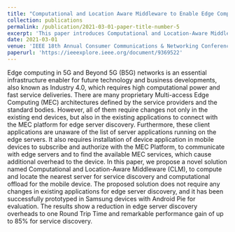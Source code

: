 ```yaml
---
title: "Computational and Location Aware Middleware to Enable Edge Computing in Mobile Devices"
collection: publications
permalink: /publication/2021-03-01-paper-title-number-5
excerpt: 'This paper introduces Computational and Location-Aware Middleware (CLM), a solution for seamless edge server discovery and computational offloading in 5G and B5G networks. CLM eliminates the need for application changes, reducing discovery overhead and significantly improving performance, as demonstrated on prototyped devices.'
date: 2021-03-01
venue: 'IEEE 18th Annual Consumer Communications & Networking Conference (CCNC), Las Vegas, NV, USA'
paperurl: 'https://ieeexplore.ieee.org/document/9369522'
---
```


Edge computing in 5G and Beyond 5G (B5G) networks is an essential infrastructure enabler for future technology and business developments, also known as Industry 4.0, which requires high computational power and fast service deliveries. There are many proprietary Multi-access Edge Computing (MEC) architectures defined by the service providers and the standard bodies. However, all of them require changes not only in the existing end devices, but also in the existing applications to connect with the MEC platform for edge server discovery. Furthermore, these client applications are unaware of the list of server applications running on the edge servers. It also requires installation of device application in mobile devices to subscribe and authorize with the MEC Platform, to communicate with edge servers and to find the available MEC services, which cause additional overhead to the device. In this paper, we propose a novel solution named Computational and Location-Aware Middleware (CLM), to compute and locate the nearest server for service discovery and computational offload for the mobile device. The proposed solution does not require any changes in existing applications for edge server discovery, and it has been successfully prototyped in Samsung devices with Android Pie for evaluation. The results show a reduction in edge server discovery overheads to one Round Trip Time and remarkable performance gain of up to 85% for service discovery.
